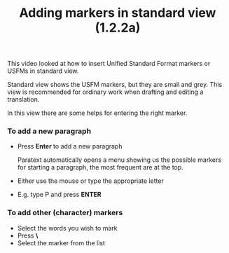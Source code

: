 ﻿---
title: Adding markers in standard view (1.2.2a)
---
This video looked at how to insert Unified Standard Format markers or USFMs in standard view.

Standard view shows the USFM markers, but they are small and grey. This view is recommended for ordinary work when drafting and editing a translation.

In this view there are some helps for entering the right marker.

### To add a new paragraph

-   Press **Enter** to add a new paragraph

    Paratext automatically opens a menu showing us the possible markers for starting a paragraph, the most frequent are at the top.

-   Either use the mouse or type the appropriate letter
-   E.g. type P and press **ENTER**

### To add other (character) markers

-   Select the words you wish to mark
-   Press **\\**
-   Select the marker from the list

